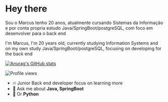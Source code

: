 <h1>Hey there</h1>

Sou o Marcus tenho 20 anos, atualmente cursando Sistemas da Informação
e por conta propria estudo Java/SpringBoot/postgreSQL, com foco em desenvolver para o back end

I'm Marcus, I'm 20 years old, currently studying Information Systems
and on my own study Java/SpringBoot/postgreSQL, focusing on developing for the back end

[![Anurag's GitHub stats](https://github-readme-stats.vercel.app/api?username=Marquinhuss)](https://github.com/anuraghazra/github-readme-stats)

<p align="left"> <img src="https://komarev.com/ghpvc/?username=maykbrito&color=yellow" alt="Profile views" /> </p>

- 🔥 Junior Back end developer focus on learning more
- 💬 Ask me about **Java, SpringBoot**
- 💬 Or **Python**
